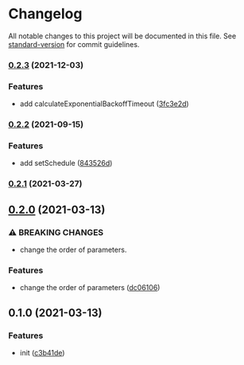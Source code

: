 # Changelog

All notable changes to this project will be documented in this file. See [standard-version](https://github.com/conventional-changelog/standard-version) for commit guidelines.

### [0.2.3](https://github.com/BlackGlory/extra-timers/compare/v0.2.2...v0.2.3) (2021-12-03)


### Features

* add calculateExponentialBackoffTimeout ([3fc3e2d](https://github.com/BlackGlory/extra-timers/commit/3fc3e2dfb9ba3fc0cacfb2bdc64c0c6c344a91ff))

### [0.2.2](https://github.com/BlackGlory/extra-timers/compare/v0.2.1...v0.2.2) (2021-09-15)


### Features

* add setSchedule ([843526d](https://github.com/BlackGlory/extra-timers/commit/843526db43554a9ecc9f5e507d4fb1e96cbfa7ac))

### [0.2.1](https://github.com/BlackGlory/extra-timers/compare/v0.2.0...v0.2.1) (2021-03-27)

## [0.2.0](https://github.com/BlackGlory/extra-timers/compare/v0.1.0...v0.2.0) (2021-03-13)


### ⚠ BREAKING CHANGES

* change the order of parameters.

### Features

* change the order of parameters ([dc06106](https://github.com/BlackGlory/extra-timers/commit/dc061066a936c626218aadfed2fc822a02769bd9))

## 0.1.0 (2021-03-13)


### Features

* init ([c3b41de](https://github.com/BlackGlory/extra-timers/commit/c3b41de688aea2016beba8024dc8d704e5f2e924))
